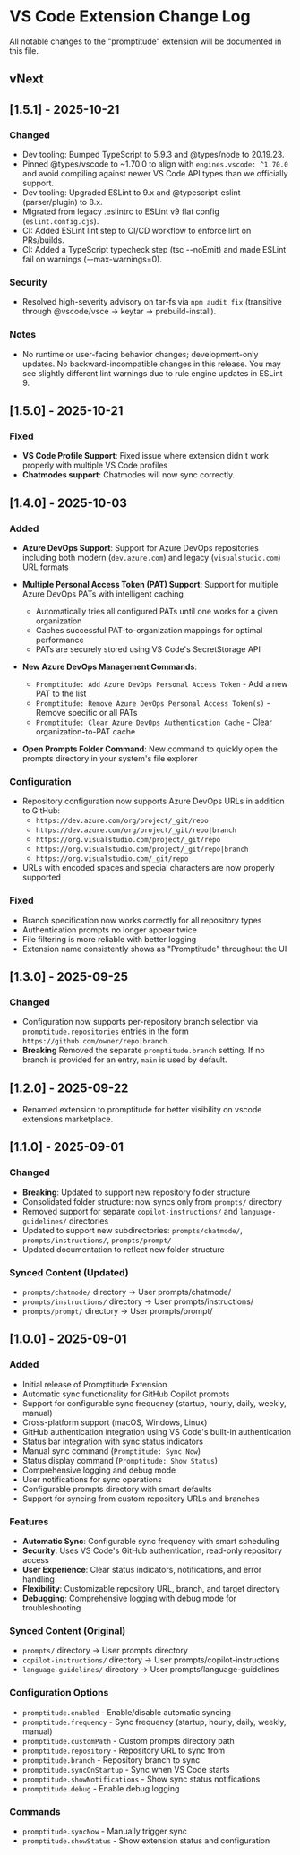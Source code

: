 # VS Code Extension Change Log

All notable changes to the "promptitude" extension will be documented in this file.

## vNext

## [1.5.1] - 2025-10-21

### Changed

- Dev tooling: Bumped TypeScript to 5.9.3 and @types/node to 20.19.23.
- Pinned @types/vscode to ~1.70.0 to align with `engines.vscode: ^1.70.0` and avoid compiling against newer VS Code API types than we officially support.
- Dev tooling: Upgraded ESLint to 9.x and @typescript-eslint (parser/plugin) to 8.x.
- Migrated from legacy .eslintrc to ESLint v9 flat config (`eslint.config.cjs`).
- CI: Added ESLint lint step to CI/CD workflow to enforce lint on PRs/builds.
- CI: Added a TypeScript typecheck step (tsc --noEmit) and made ESLint fail on warnings (--max-warnings=0).

### Security

- Resolved high-severity advisory on tar-fs via `npm audit fix` (transitive through @vscode/vsce -> keytar -> prebuild-install).

### Notes

- No runtime or user-facing behavior changes; development-only updates. No backward-incompatible changes in this release. You may see slightly different lint warnings due to rule engine updates in ESLint 9.

## [1.5.0] - 2025-10-21

### Fixed

- **VS Code Profile Support**: Fixed issue where extension didn't work properly with multiple VS Code profiles
- **Chatmodes support**: Chatmodes will now sync correctly.

## [1.4.0] - 2025-10-03

### Added

- **Azure DevOps Support**: Support for Azure DevOps repositories including both modern (`dev.azure.com`) and legacy (`visualstudio.com`) URL formats

- **Multiple Personal Access Token (PAT) Support**: Support for multiple Azure DevOps PATs with intelligent caching
  - Automatically tries all configured PATs until one works for a given organization
  - Caches successful PAT-to-organization mappings for optimal performance
  - PATs are securely stored using VS Code's SecretStorage API

- **New Azure DevOps Management Commands**:
  - `Promptitude: Add Azure DevOps Personal Access Token` - Add a new PAT to the list
  - `Promptitude: Remove Azure DevOps Personal Access Token(s)` - Remove specific or all PATs
  - `Promptitude: Clear Azure DevOps Authentication Cache` - Clear organization-to-PAT cache

- **Open Prompts Folder Command**: New command to quickly open the prompts directory in your system's file explorer


### Configuration

- Repository configuration now supports Azure DevOps URLs in addition to GitHub:
  - `https://dev.azure.com/org/project/_git/repo`
  - `https://dev.azure.com/org/project/_git/repo|branch`
  - `https://org.visualstudio.com/project/_git/repo`
  - `https://org.visualstudio.com/project/_git/repo|branch`
  - `https://org.visualstudio.com/_git/repo`
- URLs with encoded spaces and special characters are now properly supported

### Fixed

- Branch specification now works correctly for all repository types
- Authentication prompts no longer appear twice
- File filtering is more reliable with better logging
- Extension name consistently shows as "Promptitude" throughout the UI

## [1.3.0] - 2025-09-25

### Changed

- Configuration now supports per-repository branch selection via `promptitude.repositories` entries in the form `https://github.com/owner/repo|branch`.
- **Breaking** Removed the separate `promptitude.branch` setting. If no branch is provided for an entry, `main` is used by default.

## [1.2.0] - 2025-09-22

- Renamed extension to promptitude for better visibility on vscode extensions marketplace.

## [1.1.0] - 2025-09-01

### Changed

- **Breaking**: Updated to support new repository folder structure
- Consolidated folder structure: now syncs only from `prompts/` directory
- Removed support for separate `copilot-instructions/` and `language-guidelines/` directories
- Updated to support new subdirectories: `prompts/chatmode/`, `prompts/instructions/`, `prompts/prompt/`
- Updated documentation to reflect new folder structure

### Synced Content (Updated)

- `prompts/chatmode/` directory → User prompts/chatmode/
- `prompts/instructions/` directory → User prompts/instructions/
- `prompts/prompt/` directory → User prompts/prompt/

## [1.0.0] - 2025-09-01

### Added

- Initial release of Promptitude Extension
- Automatic sync functionality for GitHub Copilot prompts
- Support for configurable sync frequency (startup, hourly, daily, weekly, manual)
- Cross-platform support (macOS, Windows, Linux)
- GitHub authentication integration using VS Code's built-in authentication
- Status bar integration with sync status indicators
- Manual sync command (`Promptitude: Sync Now`)
- Status display command (`Promptitude: Show Status`)
- Comprehensive logging and debug mode
- User notifications for sync operations
- Configurable prompts directory with smart defaults
- Support for syncing from custom repository URLs and branches

### Features

- **Automatic Sync**: Configurable sync frequency with smart scheduling
- **Security**: Uses VS Code's GitHub authentication, read-only repository access
- **User Experience**: Clear status indicators, notifications, and error handling
- **Flexibility**: Customizable repository URL, branch, and target directory
- **Debugging**: Comprehensive logging with debug mode for troubleshooting

### Synced Content (Original)

- `prompts/` directory → User prompts directory
- `copilot-instructions/` directory → User prompts/copilot-instructions
- `language-guidelines/` directory → User prompts/language-guidelines

### Configuration Options

- `promptitude.enabled` - Enable/disable automatic syncing
- `promptitude.frequency` - Sync frequency (startup, hourly, daily, weekly, manual)
- `promptitude.customPath` - Custom prompts directory path
- `promptitude.repository` - Repository URL to sync from
- `promptitude.branch` - Repository branch to sync
- `promptitude.syncOnStartup` - Sync when VS Code starts
- `promptitude.showNotifications` - Show sync status notifications
- `promptitude.debug` - Enable debug logging

### Commands

- `promptitude.syncNow` - Manually trigger sync
- `promptitude.showStatus` - Show extension status and configuration
